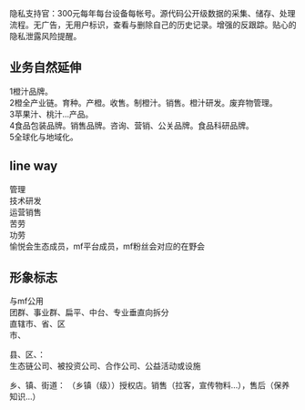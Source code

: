 隐私支持官：300元每年每台设备每帐号。源代码公开级数据的采集、储存、处理流程。无广告，无用户标识，查看与删除自己的历史记录。增强的反跟踪。贴心的隐私泄露风险提醒。  
## 业务自然延伸
1橙汁品牌。  
2橙全产业链。育种。产橙。收售。制橙汁。销售。橙汁研发。废弃物管理。   
3苹果汁、桃汁…产品。  
4食品包装品牌。销售品牌。咨询、营销、公关品牌。食品科研品牌。   
5全球化与地域化。  

## line way

管理  
技术研发  
运营销售  
苦劳  
功劳  
愉悦会生态成员，mf平台成员，mf粉丝会对应的在野会  



## 形象标志
与mf公用  
团群、事业群、扁平、中台、专业垂直向拆分  
直辖市、省、区  
市、  


县、区、：  
生态链公司、被投资公司、合作公司、公益活动或设施  

乡、镇、街道：
（乡镇（级））授权店。销售（拉客，宣传物料…），售后（保养知识…）
